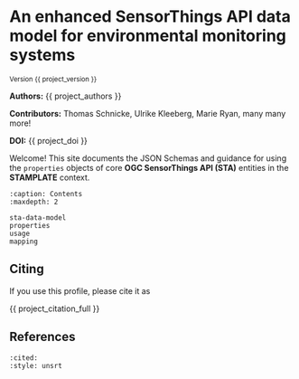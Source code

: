 # An enhanced SensorThings API data model for environmental monitoring systems

<small>Version {{ project_version }}</small>

**Authors:** {{ project_authors }}

**Contributors:** Thomas Schnicke, Ulrike Kleeberg, Marie Ryan, many many more!

**DOI:** {{ project_doi }}

Welcome! This site documents the JSON Schemas and guidance for using the `properties` objects of core **OGC SensorThings API (STA)** entities in the **STAMPLATE** context.

```{toctree}
:caption: Contents
:maxdepth: 2

sta-data-model
properties
usage
mapping
```

## Citing

If you use this profile, please cite it as

{{ project_citation_full }}

## References

```{bibliography}
:cited:
:style: unsrt
